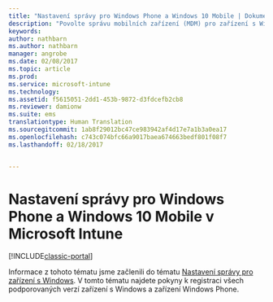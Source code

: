 ```yaml
---
title: "Nastavení správy pro Windows Phone a Windows 10 Mobile | Dokumentace Microsoftu"
description: "Povolte správu mobilních zařízení (MDM) pro zařízení s Windows 10 Mobile nebo Windows Phone pomocí služby Microsoft Intune."
keywords: 
author: nathbarn
ms.author: nathbarn
manager: angrobe
ms.date: 02/08/2017
ms.topic: article
ms.prod: 
ms.service: microsoft-intune
ms.technology: 
ms.assetid: f5615051-2dd1-453b-9872-d3fdcefb2cb8
ms.reviewer: damionw
ms.suite: ems
translationtype: Human Translation
ms.sourcegitcommit: 1ab8f29012bc47ce983942af4d17e7a1b3a0ea17
ms.openlocfilehash: c743c074bfc66a9017baea674663bedf801f08f7
ms.lasthandoff: 02/18/2017


---
```



# <a name="set-up-windows-phone-and-windows-10-mobile-management-with-microsoft-intune"></a>Nastavení správy pro Windows Phone a Windows 10 Mobile v Microsoft Intune

[!INCLUDE[classic-portal](../includes/classic-portal.md)]

Informace z tohoto tématu jsme začlenili do tématu [Nastavení správy pro zařízení s Windows](set-up-windows-device-management-with-microsoft-intune.md). V tomto tématu najdete pokyny k registraci všech podporovaných verzí zařízení s Windows a zařízení Windows Phone.
